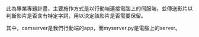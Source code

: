 此為畢業專題計畫，主要施作方式是以行動端連接電腦上的伺服端，並傳送影片以判斷影片是否含有特定字詞，用以決定該影片是否需要保留。

其中，camserver是我們行動端的app，而myserver.py是電腦上的server。
